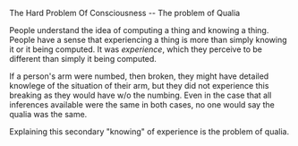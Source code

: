 
The Hard Problem Of Consciousness -- The problem of Qualia

People understand the idea of computing a thing and knowing a thing.
People have a sense that experiencing a thing is more than simply knowing it or it being computed.  It was _experience_, which they perceive to be different than simply it being computed.

If a person's arm were numbed, then broken, they might have detailed knowlege of the situation of their arm, but they did not experience this breaking as they would have w/o the numbing.  Even in the case that all inferences available were the same in both cases, no one would say the qualia was the same.

Explaining this secondary "knowing" of experience is the problem of qualia.